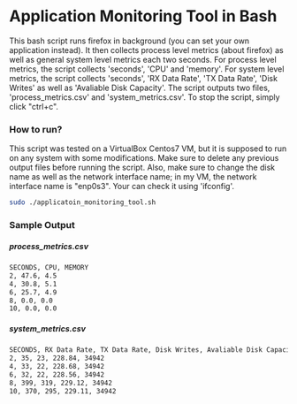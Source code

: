 # Application Monitoring Tool in Bash

This bash script runs firefox in background (you can set your own application instead). It then collects process level metrics (about firefox) as well as general system level metrics each two seconds. For process level metrics, the script collects 'seconds', 'CPU' and 'memory'. For system level metrics, the script collects 'seconds', 'RX Data Rate', 'TX Data Rate', 'Disk Writes' as well as 'Avaliable Disk Capacity'. The script outputs two files, 'process_metrics.csv' and 'system_metrics.csv'. To stop the script, simply click "ctrl+c". 
### How to run?
This script was tested on a VirtualBox Centos7 VM, but it is supposed to run on any system with some modifications. Make sure to delete any previous output files before running the script. Also, make sure to change the disk name as well as the network interface name; in my VM, the network interface name is "enp0s3". Your can check it using 'ifconfig'.
```bash
sudo ./applicatoin_monitoring_tool.sh
```
### Sample Output
##### process_metrics.csv
```bash
SECONDS, CPU, MEMORY
2, 47.6, 4.5
4, 30.8, 5.1
6, 25.7, 4.9
8, 0.0, 0.0
10, 0.0, 0.0
```
##### system_metrics.csv
```bash
SECONDS, RX Data Rate, TX Data Rate, Disk Writes, Avaliable Disk Capacity
2, 35, 23, 228.84, 34942
4, 33, 22, 228.68, 34942
6, 32, 22, 228.56, 34942
8, 399, 319, 229.12, 34942
10, 370, 295, 229.11, 34942
```
